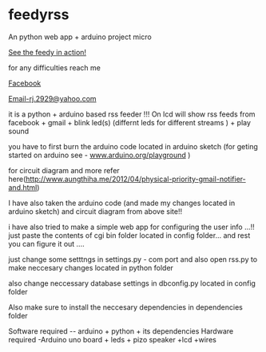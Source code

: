feedyrss
========

An python web app + arduino project micro 

<a href="http://youtu.be/hri3XFPpZcE" target=_blank>See the feedy in action!</a>


for any difficulties reach me

<a href="//www.facebook.com/rohit.jain.1993" target=_blank>Facebook</a>

Email-rj.2929@yahoo.com 



 it is a python  + arduino based rss feeder !!!
On lcd  will show rss feeds from facebook + gmail  + blink led(s) (differnt leds for different streams ) + play sound 

you have to first burn the arduino code located in arduino sketch (for geting started on arduino see - www.arduino.org/playground )
   
for circuit diagram  and more refer here(http://www.aungthiha.me/2012/04/physical-priority-gmail-notifier-and.html)

I have also taken the arduino code (and made my changes located in arduino sketch) and circuit diagram  from above site!!
 
i have also tried to make a simple web app for configuring the user info ...!!
just paste the contents of cgi bin folder located in config folder...
and rest you can figure it out ....

just change some setttngs in settings.py - com port 
and also open rss.py to make neccesary changes
located in python folder 


also change neccessary database settings in dbconfig.py located in config folder


Also make sure to install the neccesary dependencies in dependencies folder

Software required -- arduino + python + its dependencies
Hardware required -Arduino uno board + leds + pizo speaker +lcd +wires 
  
